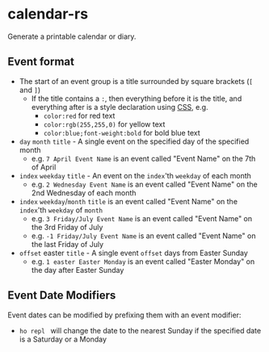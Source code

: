 # calendar-rs

Generate a printable calendar or diary.

## Event format

  + The start of an event group is a title surrounded by square brackets (`[` and `]`)
    + If the title contains a `:`, then everything before it is the title,
      and everything after is a style declaration using [CSS](https://developer.mozilla.org/en-US/docs/Web/CSS/CSS_Text), e.g.
      + `color:red` for red text
      + `color:rgb(255,255,0)` for yellow text
      + `color:blue;font-weight:bold` for bold blue text
  + `day` `month` `title` - A single event on the specified day of the specified month
    + e.g. `7 April Event Name` is an event called "Event Name" on the 7th of April
  + `index` `weekday` `title` - An event on the `index`'th `weekday` of each month
    + e.g. `2 Wednesday Event Name` is an event called "Event Name" on the 2nd Wednesday of each month
  + `index` `weekday`/`month` `title` is an event called "Event Name" on the `index`'th `weekday` of `month`
    + e.g. `3 Friday/July Event Name` is an event called "Event Name" on the 3rd Friday of July
    + e.g. `-1 Friday/July Event Name` is an event called "Event Name" on the last Friday of July
  + `offset` easter `title` - A single event `offset` days from Easter Sunday
    + e.g. `1 easter Easter Monday` is an event called "Easter Monday" on the day after Easter Sunday

## Event Date Modifiers

Event dates can be modified by prefixing them with an event modifier:

  + `ho repl ` will change the date to the nearest Sunday if the specified date is a Saturday or a Monday